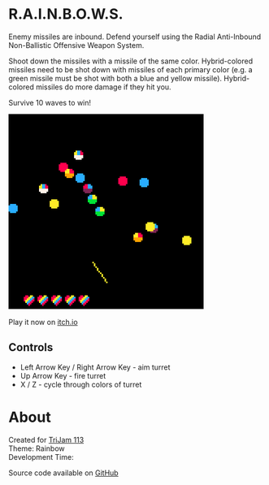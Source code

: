 # R.A.I.N.B.O.W.S.
Enemy missiles are inbound. Defend yourself using the Radial Anti-Inbound Non-Ballistic 
Offensive Weapon System.

Shoot down the missiles with a missile of the same color. Hybrid-colored missiles need 
to be shot down with missiles of each primary color (e.g. a green missile must be shot 
with both a blue and yellow missile). Hybrid-colored missiles do more damage if they hit you.

Survive 10 waves to win!


[![Missiles of different colors falling down on a gun turret](images/cover.png)](https://caterpillargames.itch.io/rainbows)

Play it now on [itch.io](https://caterpillargames.itch.io/rainbows)


## Controls
* Left Arrow Key / Right Arrow Key - aim turret
* Up Arrow Key - fire turret
* X / Z - cycle through colors of turret




# About
Created for [TriJam 113](https://itch.io/jam/trijam-113/entries)  
Theme: Rainbow  
Development Time:   


Source code available on [GitHub](https://github.com/CaterpillarGames/pico8-games/tree/master/carts/rainbows)



